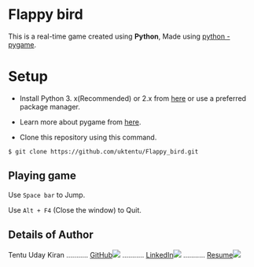 # Flappy bird
This is a real-time game created using **Python**, Made using [python -pygame](https://www.pygame.org).



# Setup

 - Install Python 3. x(Recommended) or 2.x from [here](https://www.python.org/download/releases/) or use a preferred package manager.
 - Learn more about pygame from [here](http://www.pygame.org/download.shtml).
 
 - Clone this repository using this command.
```
$ git clone https://github.com/uktentu/Flappy_bird.git
```  

## Playing game
Use	```Space bar``` to Jump.

Use	 ```Alt + F4``` (Close the window) to Quit.


## Details of Author
Tentu Uday Kiran ........... [GitHub](https://github.com/uktentu)[<img src="https://img.icons8.com/ios/25/000000/github--v2.png"/>](https://github.com/uktentu) ........... [LinkedIn](https://www.linkedin.com/in/uday-kiran-tentu-9b3b90211)[<img src="https://img.icons8.com/fluency/25/000000/linkedin.png"/>](https://www.linkedin.com/in/uday-kiran-tentu-9b3b90211) ........... [Resume](https://drive.google.com/file/d/1S_djauw5Mlnv_PZAnYDkIiGBY6BV4J5g/view?usp=drivesdk)[<img src="https://img.icons8.com/office/25/000000/resume.png"/>](https://drive.google.com/file/d/1S_djauw5Mlnv_PZAnYDkIiGBY6BV4J5g/view?usp=drivesdk)
